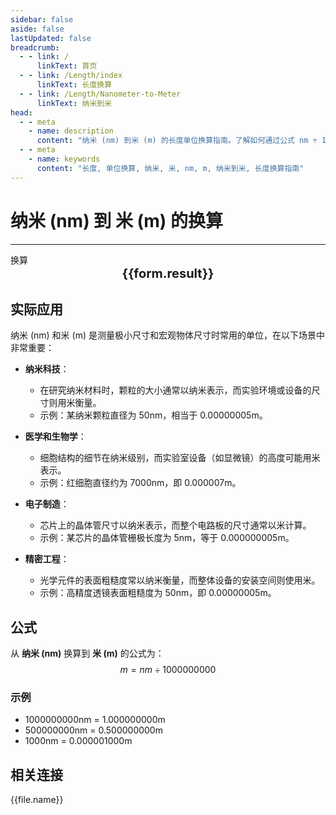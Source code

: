 ```yaml
---
sidebar: false
aside: false
lastUpdated: false
breadcrumb:
  - - link: /
      linkText: 首页
  - - link: /Length/index
      linkText: 长度换算
  - - link: /Length/Nanometer-to-Meter
      linkText: 纳米到米
head:
  - - meta
    - name: description
      content: "纳米 (nm) 到米 (m) 的长度单位换算指南。了解如何通过公式 nm ÷ 1000000000 换算为米。"
  - - meta
    - name: keywords
      content: "长度, 单位换算, 纳米, 米, nm, m, 纳米到米, 长度换算指南"
---
```

# 纳米 (nm) 到 米 (m) 的换算
---
<script setup>
import { onMounted, reactive, inject, ref } from 'vue'
import { NButton, NForm, NFormItem, NInput, NInputNumber, NSelect, NCard, useMessage,NGrid ,NGi } from 'naive-ui'
import { defineClientComponent } from 'vitepress'
import { Length } from '../../files';

const convert = inject('convert')

const form = reactive({
  number: null,
  result: '',
})

const convertHandler = () => {
  if (form.number !== null && !isNaN(form.number)) {
    const convertedValue = parseFloat(form.number) / 1000000000
    form.result = `${form.number}nm = ${convertedValue.toFixed(9)}m`
  } else {
    form.result = '请输入有效的数值。'
  }
}
</script>

<n-form size="large" :model="form">
  <n-form-item label="纳米 (nm)">
    <n-input-number v-model:value="form.number" placeholder="输入纳米" style="width: 100%" />
  </n-form-item>
  <n-form-item>
    <n-button type="info" @click="convertHandler" block>换算</n-button>
  </n-form-item>
</n-form>

<n-card  embedded :bordered="false" hoverable>
  <div  style="text-align:center;font-size:20px;">
    <strong>{{form.result}}</strong>
  </div>
</n-card>

## 实际应用

纳米 (nm) 和米 (m) 是测量极小尺寸和宏观物体尺寸时常用的单位，在以下场景中非常重要：

- **纳米科技**：
  - 在研究纳米材料时，颗粒的大小通常以纳米表示，而实验环境或设备的尺寸则用米衡量。
  - 示例：某纳米颗粒直径为 50nm，相当于 0.00000005m。

- **医学和生物学**：
  - 细胞结构的细节在纳米级别，而实验室设备（如显微镜）的高度可能用米表示。
  - 示例：红细胞直径约为 7000nm，即 0.000007m。

- **电子制造**：
  - 芯片上的晶体管尺寸以纳米表示，而整个电路板的尺寸通常以米计算。
  - 示例：某芯片的晶体管栅极长度为 5nm，等于 0.000000005m。

- **精密工程**：
  - 光学元件的表面粗糙度常以纳米衡量，而整体设备的安装空间则使用米。
  - 示例：高精度透镜表面粗糙度为 50nm，即 0.00000005m。

## 公式

从 **纳米 (nm)** 换算到 **米 (m)** 的公式为：
$$ m = nm \div 1000000000 $$

### 示例
- 1000000000nm = 1.000000000m
- 500000000nm = 0.500000000m
- 1000nm = 0.000001000m

## 相关连接
<n-grid x-gap="12" :cols="2">
  <n-gi v-for="(file, index) in Length" :key="index">
    <n-button
      text
      tag="a"
      :href="file.path"
      type="info"
    >
      {{file.name}}
    </n-button>
  </n-gi>
</n-grid>